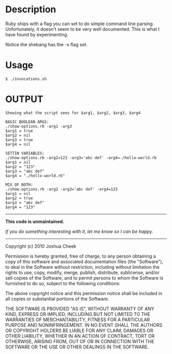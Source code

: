 Description
===========

Ruby ships with a flag you can set to do simple command line parsing. Unfortunately, it doesn't seem to be very well documented. This is what I have found by experimenting.

Notice the shebang has the -s flag set.


Usage
=====

    $ ./invocations.sh

OUTPUT
======

    Showing what the script sees for $arg1, $arg2, $arg3, $arg4

    BASIC BOOLEAN ARGS:
    ./show-options.rb -arg1 -arg3
    $arg1 = true
    $arg2 = nil
    $arg3 = true
    $arg4 = nil

    SETTIN VARIABLES:
    ./show-options.rb -arg2=123 -arg3='abc def' -arg4=./hello-world.rb
    $arg1 = nil
    $arg2 = "123"
    $arg3 = "abc def"
    $arg4 = "./hello-world.rb"

    MIX OF BOTH:
    ./show-options.rb -arg2 -arg3='abc def' -arg4=123
    $arg1 = nil
    $arg2 = true
    $arg3 = "abc def"
    $arg4 = "123"


---------------------------------------

**This code is unmaintained.** 

_If you do something interesting with it, let me know so I can be happy._

---------------------------------------

Copyright (c) 2010 Joshua Cheek

 Permission is hereby granted, free of charge, to any person obtaining a copy
 of this software and associated documentation files (the "Software"), to deal
 in the Software without restriction, including without limitation the rights
 to use, copy, modify, merge, publish, distribute, sublicense, and/or sell
 copies of the Software, and to permit persons to whom the Software is
 furnished to do so, subject to the following conditions:

 The above copyright notice and this permission notice shall be included in
 all copies or substantial portions of the Software.

 THE SOFTWARE IS PROVIDED "AS IS", WITHOUT WARRANTY OF ANY KIND, EXPRESS OR
 IMPLIED, INCLUDING BUT NOT LIMITED TO THE WARRANTIES OF MERCHANTABILITY,
 FITNESS FOR A PARTICULAR PURPOSE AND NONINFRINGEMENT. IN NO EVENT SHALL THE
 AUTHORS OR COPYRIGHT HOLDERS BE LIABLE FOR ANY CLAIM, DAMAGES OR OTHER
 LIABILITY, WHETHER IN AN ACTION OF CONTRACT, TORT OR OTHERWISE, ARISING FROM,
 OUT OF OR IN CONNECTION WITH THE SOFTWARE OR THE USE OR OTHER DEALINGS IN
 THE SOFTWARE.
